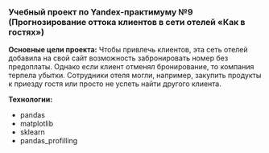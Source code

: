 ﻿### Учебный проект по Yandex-практимуму №9 (Прогнозирование оттока клиентов в сети отелей «Как в гостях»)

**Основные цели проекта:**
Чтобы привлечь клиентов, эта сеть отелей добавила на свой сайт возможность забронировать номер без предоплаты. Однако если клиент отменял бронирование, то компания терпела убытки. Сотрудники отеля могли, например, закупить продукты к приезду гостя или просто не успеть найти другого клиента.

**Технологии:**   
- pandas
- matplotlib
- sklearn 
- pandas_profilling